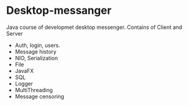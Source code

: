 # Desktop-messanger

Java course of developmet desktop messenger.
Contains of Client and Server

- Auth, login, users.
- Message history
- NIO, Serialization
- File
- JavaFX
- SQL
- Logger
- MultiThreading
- Message censoring
